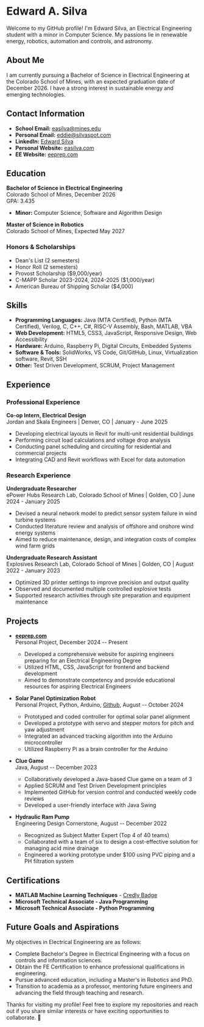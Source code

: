 # Edward A. Silva

Welcome to my GitHub profile! I'm Edward Silva, an Electrical Engineering student with a minor in Computer Science. My passions lie in renewable energy, robotics, automation and controls, and astronomy.

## About Me

I am currently pursuing a Bachelor of Science in Electrical Engineering at the Colorado School of Mines, with an expected graduation date of December 2026. I have a strong interest in sustainable energy and emerging technologies.

## Contact Information

- **School Email:** [easilva@mines.edu](mailto:easilva@mines.edu)
- **Personal Email:** [eddie@silvaspot.com](mailto:eddie@silvaspot.com)
- **LinkedIn:** [Edward Silva](https://www.linkedin.com/in/edwardasilva/)
- **Personal Website:** [easilva.com](https://easilva.com)
- **EE Website:** [eeprep.com](https://www.eeprep.com)

## Education

**Bachelor of Science in Electrical Engineering**  
Colorado School of Mines, December 2026  
GPA: 3.435

- **Minor:** Computer Science, Software and Algorithm Design

**Master of Science in Robotics**  
Colorado School of Mines, Expected May 2027

### Honors & Scholarships
- Dean's List (2 semesters)
- Honor Roll (2 semesters)
- Provost Scholarship ($9,000/year)
- C-MAPP Scholar 2023-2024, 2024-2025 ($1,000/year)
- American Bureau of Shipping Scholar ($4,000)
  
## Skills

- **Programming Languages:** Java (MTA Certified), Python (MTA Certified), Verilog, C, C++, C#, RISC-V Assembly, Bash, MATLAB, VBA
- **Web Development:** HTML5, CSS3, JavaScript, Responsive Design, Web Accessibility
- **Hardware:** Arduino, Raspberry Pi, Digital Circuits, Embedded Systems
- **Software & Tools:** SolidWorks, VS Code, Git/GitHub, Linux, Virtualization software, Revit, SSH
- **Other:** Test Driven Development, SCRUM, Project Management

## Experience

### Professional Experience

**Co-op Intern, Electrical Design**  
Jordan and Skala Engineers | Denver, CO | January - June 2025
- Developing electrical layouts in Revit for multi-unit residential buildings
- Performing circuit load calculations and voltage drop analysis
- Conducting panel scheduling and circuiting for residential and commercial projects
- Integrating CAD and Revit workflows with Excel for data automation

### Research Experience

**Undergraduate Researcher**  
ePower Hubs Research Lab, Colorado School of Mines | Golden, CO | June 2024 - January 2025
- Devised a neural network model to predict sensor system failure in wind turbine systems
- Conducted literature review and analysis of offshore and onshore wind energy systems
- Aimed to reduce maintenance, design, and integration costs of complex wind farm grids

**Undergraduate Research Assistant**  
Explosives Research Lab, Colorado School of Mines | Golden, CO | August 2022 - January 2023
- Optimized 3D printer settings to improve precision and output quality
- Observed and documented multiple controlled explosive tests
- Supported research activities through site preparation and equipment maintenance

## Projects

- **[eeprep.com](https://eeprep.com)**  
  Personal Project, December 2024 -- Present
  - Developed a comprehensive website for aspiring engineers preparing for an Electrical Engineering Degree
  - Utilized HTML, CSS, JavaScript for frontend and backend development
  - Aimed to demonstrate competency and provide educational resources for aspiring Electrical Engineers

- **Solar Panel Optimization Robot**  
  Personal Project, Python, Arduino, [Github](https://github.com/easilva04/SolarPanelProject), August -- October 2024
  - Prototyped and coded controller for optimal solar panel alignment
  - Developed a prototype with servo and stepper motors for pitch and yaw adjustment
  - Integrated an advanced tracking algorithm into the Arduino microcontroller
  - Utilized Raspberry Pi as a brain controller for the Arduino

- **Clue Game**  
  Java, August -- December 2023
  - Collaboratively developed a Java-based Clue game on a team of 3
  - Applied SCRUM and Test Driven Development principles
  - Implemented GitHub for version control and conducted weekly code reviews
  - Developed a user-friendly interface with Java Swing

- **Hydraulic Ram Pump**  
  Engineering Design Cornerstone, August -- December 2022
  - Recognized as Subject Matter Expert (Top 4 of 40 teams)
  - Collaborated with a team of six to design a cost-effective solution for managing acid mine drainage
  - Engineered a working prototype under $100 using PVC piping and a PH filtration system

## Certifications

- **MATLAB Machine Learning Techniques** - [Credly Badge](https://www.credly.com/badges/3d740a34-2cfa-4259-ab08-3aeed0e3f03c/public_url)
- **Microsoft Technical Associate - Java Programming**
- **Microsoft Technical Associate - Python Programming**

## Future Goals and Aspirations

My objectives in Electrical Engineering are as follows:

- Complete Bachelor's Degree in Electrical Engineering with a focus on controls and information sciences.
- Obtain the FE Certification to enhance professional qualifications in engineering.
- Pursue advanced education, including a Master's in Robotics and PhD.
- Transition to academia as a professor, mentoring future engineers and advancing the field through teaching and research.

Thanks for visiting my profile! Feel free to explore my repositories and reach out if you share similar interests or have exciting opportunities to collaborate. 🌟



